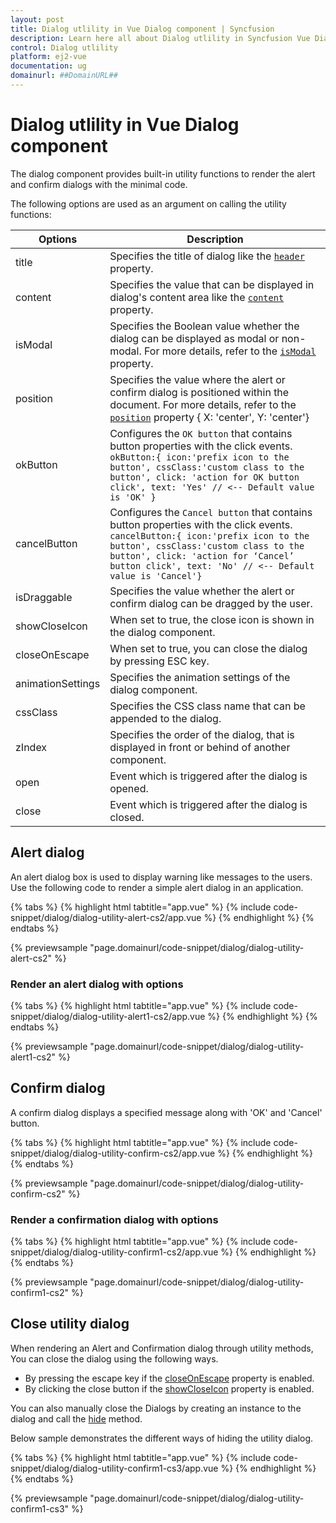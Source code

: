 ```yaml
---
layout: post
title: Dialog utlility in Vue Dialog component | Syncfusion
description: Learn here all about Dialog utlility in Syncfusion Vue Dialog component of Syncfusion Essential JS 2 and more.
control: Dialog utlility 
platform: ej2-vue
documentation: ug
domainurl: ##DomainURL##
---
```


# Dialog utlility in Vue Dialog component

The dialog component provides built-in utility functions to render the alert and confirm dialogs with the minimal code.

The following options are used as an argument on calling the utility functions:

| Options   | Description |
|-----------|-------------|
| title | Specifies the title of dialog like the [`header`](https://ej2.syncfusion.com/vue/documentation/api/dialog/#header) property.|
| content | Specifies the value that can be displayed in dialog's content area like the [`content`](https://ej2.syncfusion.com/vue/documentation/api/dialog/#content) property. |
| isModal | Specifies the Boolean value whether the dialog can be displayed as modal or non-modal. For more details, refer to the [`isModal`](https://ej2.syncfusion.com/vue/documentation/api/dialog/#ismodal) property.|
| position | Specifies the value where the alert or confirm dialog is positioned within the document. For more details, refer to the [`position`](https://ej2.syncfusion.com/vue/documentation/api/dialog/#position) property { X: 'center', Y: 'center'}|
| okButton | Configures the `OK button` that contains button properties with the click events. `okButton:{ icon:'prefix icon to the button', cssClass:'custom class to the button', click: 'action for OK button click', text: 'Yes' // <-- Default value is 'OK' }`|
| cancelButton | Configures the `Cancel button` that contains button properties with the click events. `cancelButton:{ icon:'prefix icon to the button', cssClass:'custom class to the button', click: 'action for ‘Cancel’ button click', text: 'No' // <-- Default value is 'Cancel'}`|
| isDraggable | Specifies the value whether the alert or confirm dialog can be dragged by the user. |
| showCloseIcon | When set to true, the close icon is shown in the dialog component. |
| closeOnEscape | When set to true, you can close the dialog by pressing ESC key. |
| animationSettings | Specifies the animation settings of the dialog component. |
| cssClass | Specifies the CSS class name that can be appended to the dialog. |
| zIndex | Specifies the order of the dialog, that is displayed in front or behind of another component. |
| open | Event which is triggered after the dialog is opened. |
| close | Event which is triggered after the dialog is closed. |

## Alert dialog

An alert dialog box is used to display warning like messages to the users. Use the following code to render a simple alert dialog in an application.

{% tabs %}
{% highlight html tabtitle="app.vue" %}
{% include code-snippet/dialog/dialog-utility-alert-cs2/app.vue %}
{% endhighlight %}
{% endtabs %}
        
{% previewsample "page.domainurl/code-snippet/dialog/dialog-utility-alert-cs2" %}

### Render an alert dialog with options

{% tabs %}
{% highlight html tabtitle="app.vue" %}
{% include code-snippet/dialog/dialog-utility-alert1-cs2/app.vue %}
{% endhighlight %}
{% endtabs %}
        
{% previewsample "page.domainurl/code-snippet/dialog/dialog-utility-alert1-cs2" %}

## Confirm dialog

A confirm dialog displays a specified message along with 'OK' and 'Cancel' button.

{% tabs %}
{% highlight html tabtitle="app.vue" %}
{% include code-snippet/dialog/dialog-utility-confirm-cs2/app.vue %}
{% endhighlight %}
{% endtabs %}
        
{% previewsample "page.domainurl/code-snippet/dialog/dialog-utility-confirm-cs2" %}

### Render a confirmation dialog with options

{% tabs %}
{% highlight html tabtitle="app.vue" %}
{% include code-snippet/dialog/dialog-utility-confirm1-cs2/app.vue %}
{% endhighlight %}
{% endtabs %}
        
{% previewsample "page.domainurl/code-snippet/dialog/dialog-utility-confirm1-cs2" %}

## Close utility dialog

When rendering an Alert and Confirmation dialog through utility methods, You can close the dialog using the following ways.

* By pressing the escape key if the [closeOnEscape](https://ej2.syncfusion.com/vue/documentation/api/dialog/#closeonescape) property is enabled.
* By clicking the close button if the [showCloseIcon](https://ej2.syncfusion.com/vue/documentation/api/dialog/#showcloseicon) property is enabled.

You can also manually close the Dialogs by creating an instance to the dialog and call the [hide](https://ej2.syncfusion.com/vue/documentation/api/dialog/#hide) method.

Below sample demonstrates the different ways of hiding the utility dialog.

{% tabs %}
{% highlight html tabtitle="app.vue" %}
{% include code-snippet/dialog/dialog-utility-confirm1-cs3/app.vue %}
{% endhighlight %}
{% endtabs %}
        
{% previewsample "page.domainurl/code-snippet/dialog/dialog-utility-confirm1-cs3" %}